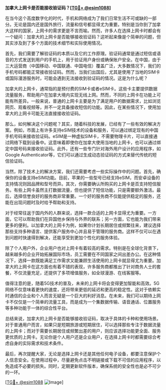 **加拿大上网卡是否能接收验证码？[[TG💪+ @esim1088](https://t.me/s/esim1088)]**

在当今这个高度数字化的时代，手机和网络成为了我们日常生活不可或缺的一部分。无论是国内还是国外旅行，流量和信号都显得尤为重要。特别是当你到了加拿大这样的国家，上网卡的需求更是不言而喻。然而，许多人在选择上网卡时都会有一个疑问：加拿大的上网卡是否能够接收验证码？这听起来像是个简单的问题，但其实涉及到了多个方面的技术细节和实际使用情况。

首先，我们需要了解验证码的本质以及它的工作原理。验证码通常是通过短信或语音的方式发送到用户的手机上，用于验证用户身份或确保账户安全。在中国，由于三大运营商（中国移动、中国联通、中国电信）覆盖广泛，大多数情况下，我们的手机号码都能正常接收验证码。然而，当我们出国后，尤其是使用了当地的SIM卡或国际漫游服务时，可能会遇到无法接收到验证码的情况。这是为什么呢？

加拿大的上网卡，通常指的是预付费的SIM卡或者eSIM卡。这些卡主要提供数据流量服务，帮助用户在加拿大境内实现无线上网。然而，不同的上网卡在功能上可能有所差异。一般来说，普通的上网卡主要是为了满足用户的数据需求，比如浏览网页、观看视频等，并不一定具备接收短信的功能。因此，在某些情况下，使用加拿大的上网卡可能无法直接接收验证码。

那么，如何解决这个问题呢？其实，随着科技的发展，已经有了一些有效的解决方案。例如，市面上有许多支持eSIM技术的设备和服务，可以通过绑定现有的中国手机号码来接收验证码。eSIM是一种虚拟SIM卡，不需要物理卡片，可以直接通过网络下载到设备中。这意味着即使你在加拿大使用当地的上网卡，也可以通过绑定中国号码来接收验证码。此外，还有一些专门针对海外用户设计的应用程序，如Google Authenticator等，它们可以通过生成动态验证码的方式来替代传统的短信验证码。

当然，除了技术上的解决方案，我们还需要考虑一些实际操作中的问题。首先，确保你的设备支持eSIM功能。目前，苹果的一些型号已经支持eSIM，而安卓设备的支持情况则因品牌和型号而异。其次，你需要确认所购买的上网卡是否支持短信服务。有些上网卡虽然主打数据流量，但也提供了短信功能，只是需要额外激活。最后，选择信誉良好的服务商非常重要。一个好的服务商不仅能提供稳定的服务，还能在出现问题时及时给予帮助和支持。

对于经常往返于国内外的人群来说，选择一款合适的上网卡显得尤为重要。一方面，它可以帮助我们在异国他乡保持与外界的联系；另一方面，它也能为我们带来更多的便利。以加拿大的上网卡为例，如果你计划长期居住或频繁往来，建议选择那些支持多种语言、提供客户服务中心并且易于管理的服务商。这样不仅可以在遇到问题时快速得到解决，还能享受到更加个性化的服务体验。

除了个人用户外，企业用户也对上网卡有着较高的需求。特别是在全球化背景下，越来越多的企业开始拓展国际市场，员工需要在不同国家之间出差办公。在这种情况下，选择一款既能满足工作需求又能兼顾生活使用的上网卡就显得尤为重要。加拿大的上网卡在这方面也有着不错的表现，许多服务商都推出了针对商务人士的套餐，不仅流量充足，还提供了多项增值服务，如全球漫游、在线客服等。

值得注意的是，随着5G技术的普及，未来的上网卡将会变得更加智能和高效。5G网络不仅意味着更快的速度，还将带来更低的延迟和更高的稳定性。这对于依赖实时通信的企业和个人而言无疑是一个巨大的利好消息。在未来，我们可以期待上网卡不仅仅是一个简单的流量工具，而是成为一个集数据传输、语音通话、位置服务等多种功能于一体的综合性平台。

总结来说，加拿大的上网卡是否能够接收验证码，取决于具体的卡种和使用场景。对于普通用户而言，如果只是短期旅游或短期居住，可以选择那些专注于数据流量的上网卡；而对于需要长期居住或频繁出差的用户，则应该选择功能更全面、服务更优质的上网卡。无论你是个人用户还是企业用户，在选择上网卡时都需要综合考虑自身的实际需求和技术条件。

最后，再次提醒大家，无论是选择上网卡还是其他任何电子设备，都要注意保护个人信息安全。在使用过程中，尽量避免点击不明链接或下载不可信的应用程序，以免造成不必要的损失。同时，定期更新软件版本，确保系统的安全性也是必不可少的一环。

[[TG💪+ @esim1088](https://t.me/s/esim1088) ![Image](https://i.postimg.cc/4NQfJmqS/Snipaste-2025-05-13-00-14-12.png)]